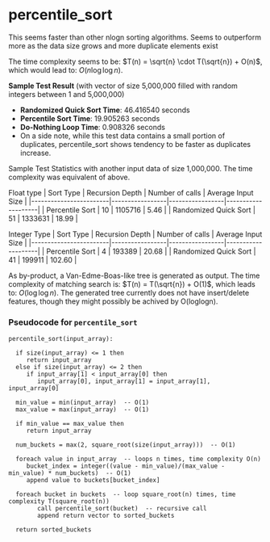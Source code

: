 # percentile_sort

This seems faster than other nlogn sorting algorithms.  Seems to outperform more as the data size grows and more duplicate elements exist

The time complexity seems to be: $T(n) = \sqrt{n} \cdot T(\sqrt{n}) + O(n)$, which would lead to: $O(n \log \log n)$.

**Sample Test Result** (with vector of size 5,000,000 filled with random integers between 1 and 5,000,000)  
- **Randomized Quick Sort Time**: 46.416540 seconds  
- **Percentile Sort Time**: 19.905263 seconds  
- **Do-Nothing Loop Time**: 0.908326 seconds
- On a side note, while this test data contains a small portion of duplicates, percentile_sort shows tendency to be faster as duplicates increase.


Sample Test Statistics with another input data of size 1,000,000.  The time complexity was equivalent of above.

Float type
| Sort Type              | Recursion Depth | Number of calls | Average Input Size |
|------------------------|-----------------|-----------------|--------------------|
| Percentile Sort         | 10               | 1105716          | 5.46              |
| Randomized Quick Sort   | 51              | 1333631          | 18.99             |

Integer Type
| Sort Type              | Recursion Depth | Number of calls | Average Input Size |
|------------------------|-----------------|-----------------|--------------------|
| Percentile Sort         | 4                | 193389          | 20.68              |
| Randomized Quick Sort   | 41               | 199911          | 102.60             |

As by-product,  a Van-Edme-Boas-like tree is generated as output.  The time complexity of matching search is: $T(n) = T(\sqrt{n}) + O(1)$, which leads to: $O(\log \log n)$.  The generated tree currently does not have insert/delete features, though they might possibly be achived by O(loglogn).

### Pseudocode for `percentile_sort`

```pseudo
percentile_sort(input_array):

  if size(input_array) <= 1 then
     return input_array
  else if size(input_array) <= 2 then
     if input_array[1] < input_array[0] then
        input_array[0], input_array[1] = input_array[1], input_array[0]

  min_value = min(input_array)  -- O(1)
  max_value = max(input_array)  -- O(1)

  if min_value == max_value then
     return input_array

  num_buckets = max(2, square_root(size(input_array)))  -- O(1)

  foreach value in input_array  -- loops n times, time complexity O(n)
     bucket_index = integer((value - min_value)/(max_value - min_value) * num_buckets)  -- O(1)
     append value to buckets[bucket_index]

  foreach bucket in buckets  -- loop square_root(n) times, time complexity T(square_root(n))
        call percentile_sort(bucket)  -- recursive call
        append return vector to sorted_buckets

  return sorted_buckets
